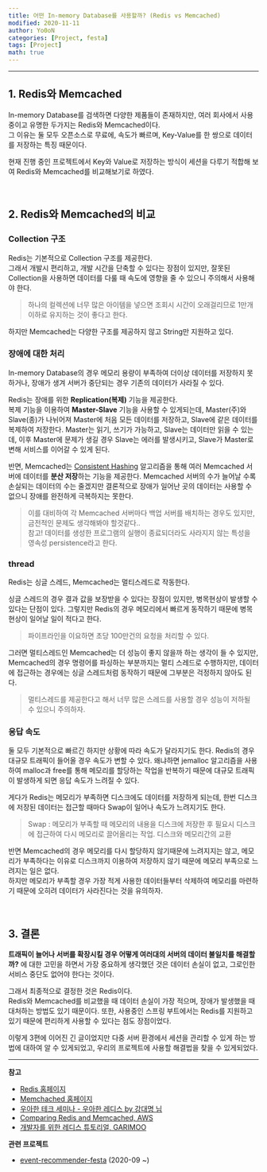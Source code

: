 ```yaml
---
title: 어떤 In-memory Database를 사용할까? (Redis vs Memcached)
modified: 2020-11-11
author: Yo0oN
categories: [Project, festa]
tags: [Project]
math: true
---
```


<hr>

## 1. Redis와 Memcached
In-memory Database를 검색하면 다양한 제품들이 존재하지만, 여러 회사에서 사용 중이고 유명한 두가지는 Redis와 Memcached이다.<br>
그 이유는 둘 모두 오픈소스로 무료에, 속도가 빠르며, Key-Value를 한 쌍으로 데이터를 저장하는 특징 때문이다.

현재 진행 중인 프로젝트에서 Key와 Value로 저장하는 방식이 세션을 다루기 적합해 보여 Redis와 Memcached를 비교해보기로 하였다.

<br>

## 2. Redis와 Memcached의 비교

### Collection 구조
Redis는 기본적으로 Collection 구조를 제공한다.<br>
그래서 개발시 편리하고, 개발 시간을 단축할 수 있다는 장점이 있지만, 잘못된 Collection을 사용하면 데이터를 다룰 때 속도에 영향을 줄 수 있으니 주의해서 사용해야 한다.<br>
> 하나의 컬렉션에 너무 많은 아이템을 넣으면 조회시 시간이 오래걸리므로 1만개 이하로 유지하는 것이 좋다고 한다.

하지만 Memcached는 다양한 구조를 제공하지 않고 String만 지원하고 있다.<br>

### 장애에 대한 처리
In-memory Database의 경우 메모리 용량이 부족하여 더이상 데이터를 저장하지 못하거나, 장애가 생겨 서버가 중단되는 경우 기존의 데이터가 사라질 수 있다.

Redis는 장애를 위한 **Replication(복제)** 기능을 제공한다.<br>
복제 기능을 이용하여 **Master-Slave** 기능을 사용할 수 있게되는데, Master(주)와 Slave(종)가 나뉘어져 Master에 처음 모든 데이터를 저장하고, Slave에 같은 데이터를 복제하여 저장한다.
Master는 읽기, 쓰기가 가능하고, Slave는 데이터만 읽을 수 있는데, 이후 Master에 문제가 생길 경우 Slave는 에러를 발생시키고, Slave가 Master로 변해 서비스를 이어갈 수 있게 된다.

반면, Memcached는 [Consistent Hashing](https://ko.wikipedia.org/wiki/%EC%9D%BC%EA%B4%80%EB%90%9C_%ED%95%B4%EC%8B%B1) 알고리즘을 통해 여러 Memcached 서버에 데이터를 **분산 저장**하는 기능을 제공한다. Memcached 서버의 수가 늘어날 수록 손실되는 데이터의 수는 줄겠지만 결론적으로 장애가 일어난 곳의 데이터는 사용할 수 없으니 장애를 완전하게 극복하지는 못한다.<br>
> 이를 대비하여 각 Memcached 서버마다 백업 서버를 배치하는 경우도 있지만, 금전적인 문제도 생각해봐야 할것같다..<br>
> 참고! 데이터를 생성한 프로그램의 실행이 종료되더라도 사라지지 않는 특성을 영속성 persistence라고 한다.

### thread
Redis는 싱글 스레드, Memcached는 멀티스레드로 작동한다.

싱글 스레드의 경우 결과 값을 보장받을 수 있다는 장점이 있지만, 병목현상이 발생할 수 있다는 단점이 있다.
그렇지만 Redis의 경우 메모리에서 빠르게 동작하기 때문에 병목현상이 일어날 일이 적다고 한다.<br>
> 파이프라인을 이요하면 초당 100만건의 요청을 처리할 수 있다.

그러면 멀티스레드인 Memcached는 더 성능이 좋지 않을까 하는 생각이 들 수 있지만, Memcached의 경우 명령어를 파싱하는 부분까지는 멀티 스레드로 수행하지만, 데이터에 접근하는 경우에는 싱글 스레드처럼 동작하기 때문에 그부분은 걱정하지 않아도 된다.<br>
> 멀티스레드를 제공한다고 해서 너무 많은 스레드를 사용할 경우 성능이 저하될 수 있으니 주의하자.

### 응답 속도
둘 모두 기본적으로 빠르긴 하지만 상황에 따라 속도가 달라지기도 한다. Redis의 경우 대규모 트래픽이 들어올 경우 속도가 변할 수 있다.
왜냐하면 jemalloc 알고리즘을 사용하여 malloc과 free를 통해 메모리를 할당하는 작업을 반복하기 때문에 대규모 트래픽이 발생하게 되면 응답 속도가 느려질 수 있다.

게다가 Redis는 메모리가 부족하면 디스크에도 데이터를 저장하게 되는데, 한번 디스크에 저장된 데이터는 접근할 때마다 Swap이 일어나 속도가 느려지기도 한다.<br>
> Swap : 메모리가 부족할 때 메모리의 내용을 디스크에 저장한 후 필요시 디스크에 접근하여 다시 메모리로 끌어올리는 작업. 디스크와 메모리간의 교환

반면 Memcached의 경우 메모리를 다시 할당하지 않기때문에 느려지지는 않고, 메모리가 부족하다는 이유로 디스크까지 이용하여 저장하지 않기 때문에 메모리 부족으로 느려지는 일은 없다.<br>
하지만 메모리가 부족할 경우 가장 적게 사용한 데이터들부터 삭제하여 메모리를 마련하기 때문에 오히려 데이터가 사라진다는 것을 유의하자.

<br>

## 3. 결론

**트래픽이 늘어나 서버를 확장시킬 경우 어떻게 여러대의 서버의 데이터 불일치를 해결할까?** 에 대한 고민을 하면서 가장 중요하게 생각했던 것은 데이터 손실이 없고, 그로인한 서비스 중단도 없어야 한다는 것이다.

그래서 최종적으로 결정한 것은 Redis이다.<br>
Redis와 Memcached를 비교했을 때 데이터 손실이 가장 적으며, 장애가 발생했을 때 대처하는 방법도 있기 때문이다.
또한, 사용중인 스프링 부트에서는 Redis를 지원하고 있기 때문에 편리하게 사용할 수 있다는 점도 장점이었다.

이렇게 3편에 이어진 긴 글이었지만 다중 서버 환경에서 세션을 관리할 수 있게 하는 방법에 대하여 알 수 있게되었고, 우리의 프로젝트에 사용할 해결법을 찾을 수 있게되었다.

<hr>

**참고**
- [Redis 홈페이지](https://redis.io/topics/introduction)
- [Memchached 홈페이지](https://memcached.org/about)
- [우아한 테크 세미나 - 우아한 레디스 by 강대명 님](https://youtu.be/mPB2CZiAkKM)
- [Comparing Redis and Memcached, AWS](https://aws.amazon.com/ko/elasticache/redis-vs-memcached/)
- [개발자를 위한 레디스 튜토리얼, GARIMOO](https://medium.com/garimoo/%EA%B0%9C%EB%B0%9C%EC%9E%90%EB%A5%BC-%EC%9C%84%ED%95%9C-%EB%A0%88%EB%94%94%EC%8A%A4-%ED%8A%9C%ED%86%A0%EB%A6%AC%EC%96%BC-01-92aaa24ca8cc)

**관련 프로젝트**
- [event-recommender-festa](https://github.com/f-lab-edu/event-recommender-festa) (2020-09 ~)


